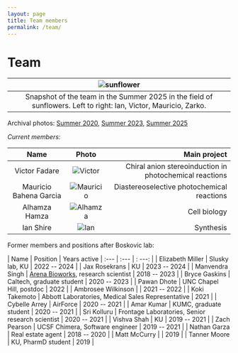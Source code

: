```yaml
---
layout: page
title: Team members
permalink: /team/
---
```

# Team

|![sunflower](/_assets/20250906_group_photo.png)|
|:--:|
|Snapshot of the team in the Summer 2025 in the field of sunflowers. Left to right: Ian, Victor, Mauricio, Zarko.|

Archival photos: [Summer 2020](/_assets/sunflowers.JPG), [Summer 2023](/_assets/DSC_0564.jpeg), [Summer 2025](/_assets/20240921_group_photo.jpg) 


*Current members:*

|  Name            | Photo | Main project
:-----------------:|:-----:|-----------------:
Victor Fadare |![Victor](/_assets/victor.JPG) | Chiral anion stereoinduction in photochemical reactions
Mauricio Bahena Garcia |![Mauricio](/_assets/mauricio.JPG) | Diastereoselective photochemical reactions
Alhamza Hamza |![Alhamza](/_assets/alhamza.JPG/) | Cell biology
Ian Shire |![Ian](/_assets/ian_shire.jpeg) | Synthesis

Former members and positions after Boskovic lab: 

| Name | Position | Years active
| :---   | :--- | : ---: |
| Elizabeth Miller | Slusky lab, KU | 2022 -- 2024 |
| Jax Rosekrans | KU | 2023 -- 2024 |
| Manvendra Singh | [Arena Bioworks](https://arenabio.works/), research scientist | 2018 -- 2023 |
| Bryce Gaskins | Caltech, graduate student | 2020 -- 2023 |
| Pawan Dhote | UNC Chapel Hill, postdoc | 2022 |
| Ambrosee Wilkinson | | 2021 -- 2022 |
| Koki Takemoto | Abbott Laboratories, Medical Sales Representative | 2021 |
| Cybelle Arrey | AirForce | 2020 -- 2021 |
| Amar Kumar | KUMC, graduate student | 2020 -- 2021 |
| Sri Kolluru | Frontage Laboratories, Senior research scientist | 2020 -- 2021 |
| Vishva Shah | KU | 2019 -- 2021 |
| Zach Pearson | UCSF Chimera, Software engineer | 2019 -- 2021 |
| Nathan Garza | Real estate agent | 2018 -- 2020 |
| Matt McCurry | | 2019 |
| Tanner Moore | KU, PharmD student | 2019 |
